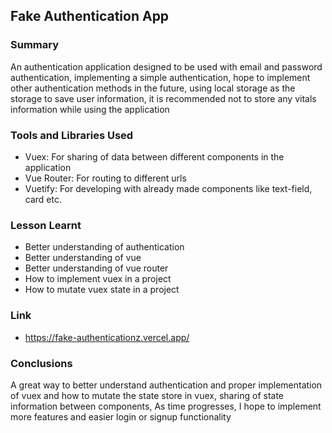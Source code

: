 ## Fake Authentication App


### Summary
  An authentication application designed to be used with email and password authentication, implementing a simple authentication, hope to implement other authentication methods in the future, using local storage as the storage to save user information,  it is recommended not to store any vitals information while using the application

### Tools and Libraries Used
- Vuex: For sharing of data between different components in the application
- Vue Router: For routing to different urls
- Vuetify: For developing with already made components like text-field, card etc. 

### Lesson Learnt
- Better understanding of authentication
- Better understanding of vue
- Better understanding of vue router
- How to implement vuex in a project
- How to mutate vuex state in a project
### Link
- https://fake-authenticationz.vercel.app/

### Conclusions
A great way to better understand authentication and proper implementation of vuex and how to mutate the state store in vuex, sharing of state information between components,
 As time progresses, I hope to implement more features and easier login or signup functionality